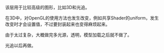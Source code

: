 该层用于比较高级的图形，比如3D和光追。

在3D中，对OpenGL的使用方法也发生改变，例如共享Shader的uniform，发生改变时才会设置值，不过要封装起来也变得麻烦起来。

由于太过复杂，大概做完多光源，透明，模型加载之后就不做了。

光追以后再做。
